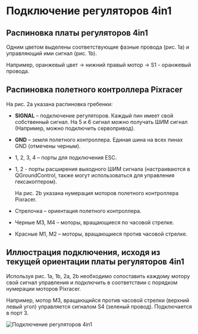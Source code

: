 # Подключение регуляторов 4in1

## Распиновка платы регуляторов 4in1

Одним цветом выделены соответствующие фазные провода (рис. 1a) и управляющий ими сигнал (рис. 1b).

Например, оранжевый цвет -> нижний правый мотор -> S1 - оранжевый провода.

## Распиновка полетного контроллера Pixracer

На рис. 2a указана распиновка гребенки:

* **SIGNAL** – подключение регуляторов. Каждый пин имеет свой собственный сигнал. На 5 и 6 сигнал можно получать ШИМ сигнал (Например, можно подключить сервопривод).
* **GND** – земля полетного контроллера. Единая шина на всех пинах GND (отмечены черным).
* 1, 2, 3, 4 – порты для подключения ESC.
* 1, 2 - порты расширения выходного ШИМ сигнала (настраиваются в QGroundControl, также могут использоваться для управления гексакоптером).

    На рис. 2b указана нумерация моторов полетного контроллера Pixracer.

* Стрелочка – ориентация полетного контроллера.
* Черные M3, M4 – моторы, вращающиеся по часовой стрелке.
* Красные M1, M2 – моторы, вращающиеся против часовой стрелке.

## Иллюстрация подключения, исходя из текущей ориентации платы регуляторов 4in1

Используя рис. 1a, 1b, 2a, 2b необходимо сопоставить каждому мотору свой сигнал управления и подключить в соответствии с порядком нумерации моторов Pixracer.

Например, мотор М3, вращающийся против часовой стрелки (верхний левый угол) управляется сигналом S4 (зеленый провод). Подключается в порт 3.

![Подключение регуляторов 4in1](../assets/cl3_connectionESC4in1.jpg)
